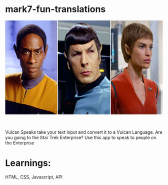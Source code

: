 # mark7-fun-translations
 <p align="center">
  <a href="https://mark7-vulcan-translation.netlify.app/">
    <img src="./vulcan.png" height="300px">
  </a>
</p>

&nbsp;

Vulcan Speaks take your text input and convert it to a Vulcan Language. Are you going to the Star Trek Enterprise? Use this app to speak to people on the Enterprise

# Learnings:
HTML, CSS, Javascript, API 




